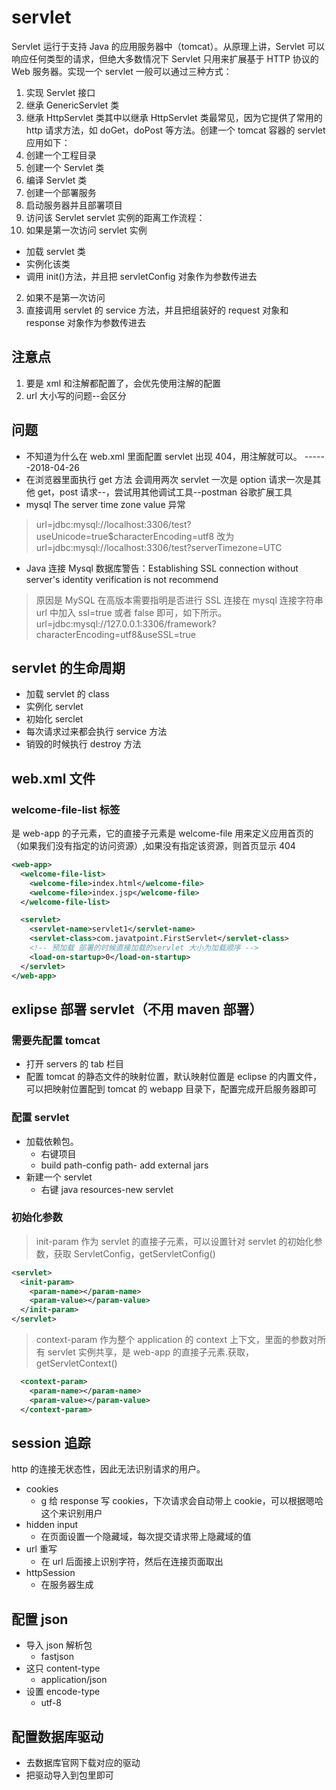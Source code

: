 # servlet

Servlet 运行于支持 Java 的应用服务器中（tomcat）。从原理上讲，Servlet 可以响应任何类型的请求，但绝大多数情况下 Servlet 只用来扩展基于 HTTP 协议的 Web 服务器。实现一个 servlet 一般可以通过三种方式：

1.  实现 Servlet 接口
1.  继承 GenericServlet 类
1.  继承 HttpServlet 类其中以继承 HttpServlet 类最常见，因为它提供了常用的 http 请求方法，如 doGet，doPost 等方法。创建一个 tomcat 容器的 servlet 应用如下：
1.  创建一个工程目录
1.  创建一个 Servlet 类
1.  编译 Servlet 类
1.  创建一个部署服务
1.  启动服务器并且部署项目
1.  访问该 Servlet
    servlet 实例的距离工作流程：
1.  如果是第一次访问 servlet 实例

- 加载 servlet 类
- 实例化该类
- 调用 init()方法，并且把 servletConfig 对象作为参数传进去

2.  如果不是第一次访问
1.  直接调用 servlet 的 service 方法，并且把组装好的 request 对象和 response 对象作为参数传进去

## 注意点

1.  要是 xml 和注解都配置了，会优先使用注解的配置
2.  url 大小写的问题--会区分

## 问题

- 不知道为什么在 web.xml 里面配置 servlet 出现 404，用注解就可以。 ------2018-04-26
- 在浏览器里面执行 get 方法 会调用两次 servlet 一次是 option 请求一次是其他 get，post 请求--，尝试用其他调试工具--postman 谷歌扩展工具
- mysql The server time zone value 异常

> url=jdbc:mysql://localhost:3306/test?useUnicode=true$characterEncoding=utf8
> 改为
> url=jdbc:mysql://localhost:3306/test?serverTimezone=UTC

- Java 连接 Mysql 数据库警告：Establishing SSL connection without server's identity verification is not recommend

> 原因是 MySQL 在高版本需要指明是否进行 SSL
> 连接在 mysql 连接字符串 url 中加入 ssl=true 或者 false 即可，如下所示。
> url=jdbc:mysql://127.0.0.1:3306/framework?characterEncoding=utf8&useSSL=true

## servlet 的生命周期

- 加载 servlet 的 class
- 实例化 servlet
- 初始化 serclet
- 每次请求过来都会执行 service 方法
- 销毁的时候执行 destroy 方法

## web.xml 文件

### welcome-file-list 标签

是 web-app 的子元素，它的直接子元素是 welcome-file 用来定义应用首页的（如果我们没有指定的访问资源）,如果没有指定该资源，则首页显示 404

```xml
<web-app>
  <welcome-file-list>
    <welcome-file>index.html</welcome-file>
    <welcome-file>index.jsp</welcome-file>
  </welcome-file-list>

  <servlet>  
    <servlet-name>servlet1</servlet-name>  
    <servlet-class>com.javatpoint.FirstServlet</servlet-class>  
    <!-- 预加载 部署的时候直接加载的servlet 大小为加载顺序 -->
    <load-on-startup>0</load-on-startup>  
  </servlet>
</web-app>
```

## exlipse 部署 servlet（不用 maven 部署）

### 需要先配置 tomcat

- 打开 servers 的 tab 栏目
- 配置 tomcat 的静态文件的映射位置，默认映射位置是 eclipse 的内置文件，可以把映射位置配到 tomcat 的 webapp 目录下，配置完成开启服务器即可

### 配置 servlet

- 加载依赖包。
  - 右键项目
  - build path-config path- add external jars
- 新建一个 servlet
  - 右键 java resources-new servlet

### 初始化参数

> init-param 作为 servlet 的直接子元素，可以设置针对 servlet 的初始化参数，获取 ServletConfig，getServletConfig()

```xml
<servlet>
  <init-param>
    <param-name></param-name>
    <param-value></param-value>
  </init-param>
</servlet>
```

> context-param 作为整个 application 的 context 上下文，里面的参数对所有 servlet 实例共享，是 web-app 的直接子元素.获取，getServletContext()

```xml
  <context-param>
    <param-name></param-name>
    <param-value></param-value>
  </context-param>
```

## session 追踪

http 的连接无状态性，因此无法识别请求的用户。

- cookies
  - g 给 response 写 cookies，下次请求会自动带上 cookie，可以根据嗯哈这个来识别用户
- hidden input
  - 在页面设置一个隐藏域，每次提交请求带上隐藏域的值
- url 重写
  - 在 url 后面接上识别字符，然后在连接页面取出
- httpSession
  - 在服务器生成

## 配置 json

- 导入 json 解析包
  - fastjson
- 这只 content-type
  - application/json
- 设置 encode-type
  - utf-8

## 配置数据库驱动

- 去数据库官网下载对应的驱动
- 把驱动导入到包里即可
